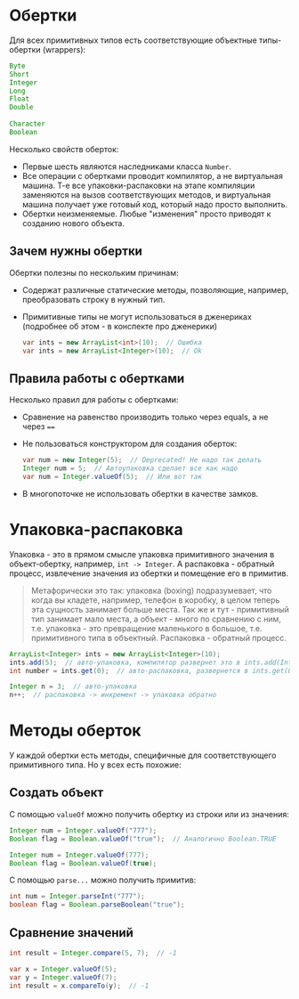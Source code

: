 # Обертки

Для всех примитивных типов есть соответствующие объектные типы-обертки (wrappers):

```java
Byte
Short
Integer
Long
Float
Double
    
Character
Boolean
```

Несколько свойств оберток:

* Первые шесть являются наследниками класса `Number`.
* Все операции с обертками проводит компилятор, а не виртуальная машина. Т-е все упаковки-распаковки на этапе компиляции заменяются на вызов соответствующих методов, и виртуальная машина получает уже готовый код, который надо просто выполнить.
* Обертки неизменяемые. Любые "изменения" просто приводят к созданию нового объекта.

## Зачем нужны обертки

Обертки полезны по нескольким причинам:

* Содержат различные статические методы, позволяющие, например, преобразовать строку в нужный тип.

* Примитивные типы не могут использоваться в дженериках (подробнее об этом - в конспекте про дженерики)

  ```java
  var ints = new ArrayList<int>(10);  // Ошибка
  var ints = new ArrayList<Integer>(10);  // Ok
  ```

## Правила работы с обертками

Несколько правил для работы с обертками:

* Сравнение на равенство производить только через equals, а не через `==`

* Не пользоваться конструктором для создания оберток:

  ```java
  var num = new Integer(5);  // Deprecated! Не надо так делать
  Integer num = 5;  // Автоупаковка сделает все как надо
  var num = Integer.valueOf(5);  // Или вот так
  ```

* В многопоточке не использовать обертки в качестве замков.

# Упаковка-распаковка

Упаковка - это в прямом смысле упаковка примитивного значения в объект-обертку, например, `int -> Integer`. А распаковка - обратный процесс, извлечение значения из обертки и помещение его в примитив.

> Метафорически это так: упаковка (boxing) подразумевает, что когда вы кладете, например, телефон в коробку, в целом теперь эта сущность занимает больше места. Так же и тут - примитивный тип занимает мало места, а объект - много по сравнению с ним, т.е. упаковка - это превращение маленького в большое, т.е. примитивного типа в объектный. Распаковка - обратный процесс.

```java
ArrayList<Integer> ints = new ArrayList<Integer>(10);
ints.add(5);  // авто-упаковка, компилятор развернет это в ints.add(Integer.valueOf(5))
int number = ints.get(0);  // авто-распаковка, развернется в ints.get(0).intValue();

Integer n = 3;  // авто-упаковка
n++;  // распаковка -> инкремент -> упаковка обратно
```

# Методы оберток

У каждой обертки есть методы, специфичные для соответствующего примитивного типа. Но у всех есть похожие:

## Создать объект

С помощью `valueOf` можно получить обертку из строки или из значения:

```java
Integer num = Integer.valueOf("777");
Boolean flag = Boolean.valueOf("true");  // Аналогично Boolean.TRUE

Integer num = Integer.valueOf(777);
Boolean flag = Boolean.valueOf(true);
```

С помощью `parse...` можно получить примитив:

```java
int num = Integer.parseInt("777");
boolean flag = Boolean.parseBoolean("true");
```

## Сравнение значений

```java
int result = Integer.compare(5, 7);  // -1
```

```java
var x = Integer.valueOf(5);
var y = Integer.valueOf(7);
int result = x.compareTo(y);  // -1
```





